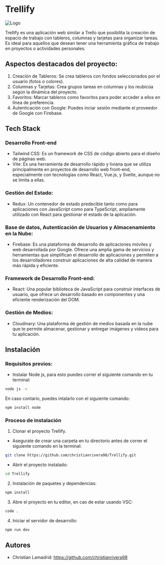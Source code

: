 # Trellify

![Logo](https://res.cloudinary.com/ma-cloud/image/upload/v1729893029/findy/logo_g0ff2y.png)


Trellify es una aplicación web similar a Trello que posibilita la creación de espacio de trabajo con tableros, columnas y tarjetas para organizar tareas. Es ideal para aquellos que desean tener una herramienta gráfica de trabajo en proyectos o actividades personales.

## Aspectos destacados del proyecto: 

1. Creación de Tableros: Se crea tableros con fondos seleccionados por el usuario (fotos o colores).
2. Columnas y Tarjetas: Crea grupos tareas en columnas y los reubicúa según la dinámica del proyecto.
3. Favoritos: Marcar tableros como favoritos para poder acceder a ellos en línea de preferencia.
4. Autenticación con Google: Puedes inciar sesión mediante el proveedor de Google con Firebase.

## Tech Stack 

### Desarrollo Front-end

* Tailwind CSS: Es un framework de CSS de código abierto​ para el diseño de páginas web. 
* Vite: Es una herramienta de desarrollo rápido y liviana que se utiliza principalmente en proyectos de desarrollo web front-end, especialmente con tecnologías como React, Vue.js, y Svelte, aunque no se limita a ellas.
  
### Gestión del Estado: 

* Redux: Un contenedor de estado predecible tanto como para aplicaciones con JavaScript como para TypeScript, ampliamente utilizado con React para gestionar el estado de la aplicación.

### Base de datos, Autenticación de Usuarios y Almacenamiento en la Nube:

* Firebase: Es una plataforma de desarrollo de aplicaciones móviles y web desarrollada por Google. Ofrece una amplia gama de servicios y herramientas que simplifican el desarrollo de aplicaciones y permiten a los desarrolladores construir aplicaciones de alta calidad de manera más rápida y eficiente.

### Framework de Desarrollo Front-end: 

* React: Una popular biblioteca de JavaScript para construir interfaces de usuario, que ofrece un desarrollo basado en componentes y una eficiente renderización del DOM.

### Gestión de Medios: 

* Cloudinary: Una plataforma de gestión de medios basada en la nube que te permite almacenar, gestionar y entregar imágenes y videos para tu aplicación.

## Instalación

### Requisitos previos: 

- Instalar Node js, para esto puedes correr el siguiente comando en tu terminal:

```bash
node js -v
```
En caso contario, puedes intalarlo con el siguiente comando: 

```bash
npm install node
```  
### Proceso de instalación 

1. Clonar el proyecto Trellify.

  - Asegurate de crear una carpeta en tu directorio antes de correr el siguiente comando en la terminal:
     
```bash
git clone https://github.com/christianrivera98/Trellify.git
```
  - Abrir el proyecto instalado:
  
```bash
cd Trellify
```
2. Instalación de paquetes y dependencias:

```bash
npm install
```
3. Abre el proyecto en tu editor, en cao de estar usando VSC:

```bash
code .
```
4. Iniciar el servidor de desarrollo:

```bash
npm run dev
```

## Autores 
* Christian Lamadrid: https://github.com/christianrivera98

